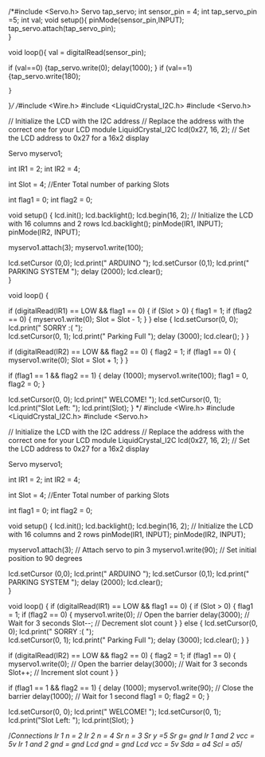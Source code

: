 /*#include <Servo.h>
Servo tap_servo;
int sensor_pin = 4;
int tap_servo_pin =5;
int val;
void setup(){
  pinMode(sensor_pin,INPUT);
  tap_servo.attach(tap_servo_pin);  
}
 
void loop(){
  val = digitalRead(sensor_pin);

  if (val==0)
  {tap_servo.write(0);
   delay(1000);
  }
  if (val==1)
  {tap_servo.write(180);
  
    }
}*/
/*#include <Wire.h> 
#include <LiquidCrystal_I2C.h>
#include <Servo.h> 

// Initialize the LCD with the I2C address
// Replace the address with the correct one for your LCD module
LiquidCrystal_I2C lcd(0x27, 16, 2);  // Set the LCD address to 0x27 for a 16x2 display

Servo myservo1;

int IR1 = 2;
int IR2 = 4;

int Slot = 4;           //Enter Total number of parking Slots

int flag1 = 0;
int flag2 = 0;

void setup() {
  lcd.init();
   lcd.backlight();
  lcd.begin(16, 2);  // Initialize the LCD with 16 columns and 2 rows
  lcd.backlight();
  pinMode(IR1, INPUT);
  pinMode(IR2, INPUT);
  
  myservo1.attach(3);
  myservo1.write(100);

  lcd.setCursor (0,0);
  lcd.print("     ARDUINO    ");
  lcd.setCursor (0,1);
  lcd.print(" PARKING SYSTEM ");
  delay (2000);
  lcd.clear();  
}

void loop() { 

  if (digitalRead(IR1) == LOW && flag1 == 0) {
    if (Slot > 0) {
      flag1 = 1;
      if (flag2 == 0) {
        myservo1.write(0);
        Slot = Slot - 1;
      }
    } else {
      lcd.setCursor(0, 0);
      lcd.print("    SORRY :(    ");  
      lcd.setCursor(0, 1);
      lcd.print("  Parking Full  "); 
      delay (3000);
      lcd.clear(); 
    }
  }

  if (digitalRead(IR2) == LOW && flag2 == 0) {
    flag2 = 1;
    if (flag1 == 0) {
      myservo1.write(0);
      Slot = Slot + 1;
    }
  }

  if (flag1 == 1 && flag2 == 1) {
    delay (1000);
    myservo1.write(100);
    flag1 = 0, flag2 = 0;
  }

  lcd.setCursor(0, 0);
  lcd.print("    WELCOME!    ");
  lcd.setCursor(0, 1);
  lcd.print("Slot Left: ");
  lcd.print(Slot);
}
*/
#include <Wire.h> 
#include <LiquidCrystal_I2C.h>
#include <Servo.h> 

// Initialize the LCD with the I2C address
// Replace the address with the correct one for your LCD module
LiquidCrystal_I2C lcd(0x27, 16, 2);  // Set the LCD address to 0x27 for a 16x2 display

Servo myservo1;

int IR1 = 2;
int IR2 = 4;

int Slot = 4;           //Enter Total number of parking Slots

int flag1 = 0;
int flag2 = 0;

void setup() {
  lcd.init();
  lcd.backlight();
  lcd.begin(16, 2);  // Initialize the LCD with 16 columns and 2 rows
  pinMode(IR1, INPUT);
  pinMode(IR2, INPUT);
  
  myservo1.attach(3); // Attach servo to pin 3
  myservo1.write(90); // Set initial position to 90 degrees
  
  lcd.setCursor (0,0);
  lcd.print("     ARDUINO    ");
  lcd.setCursor (0,1);
  lcd.print(" PARKING SYSTEM ");
  delay (2000);
  lcd.clear();  
}

void loop() { 
  if (digitalRead(IR1) == LOW && flag1 == 0) {
    if (Slot > 0) {
      flag1 = 1;
      if (flag2 == 0) {
        myservo1.write(0); // Open the barrier
        delay(3000); // Wait for 3 seconds
        Slot--; // Decrement slot count
      }
    } else {
      lcd.setCursor(0, 0);
      lcd.print("    SORRY :(    ");  
      lcd.setCursor(0, 1);
      lcd.print("  Parking Full  "); 
      delay (3000);
      lcd.clear(); 
    }
  }

  if (digitalRead(IR2) == LOW && flag2 == 0) {
    flag2 = 1;
    if (flag1 == 0) {
      myservo1.write(0); // Open the barrier
      delay(3000); // Wait for 3 seconds
      Slot++; // Increment slot count
    }
  }

  if (flag1 == 1 && flag2 == 1) {
    delay (1000);
    myservo1.write(90); // Close the barrier
    delay(1000); // Wait for 1 second
    flag1 = 0;
    flag2 = 0;
  }

  lcd.setCursor(0, 0);
  lcd.print("    WELCOME!    ");
  lcd.setCursor(0, 1);
  lcd.print("Slot Left: ");
  lcd.print(Slot);
}



/*Connections 
Ir 1 n = 2
Ir 2 n = 4
Sr n = 3
Sr y =5
Sr g= gnd
Ir 1 and 2 vcc = 5v
Ir 1 and 2 gnd = gnd
Lcd gnd = gnd 
Lcd vcc = 5v 
Sda = a4
Scl = a5*/
